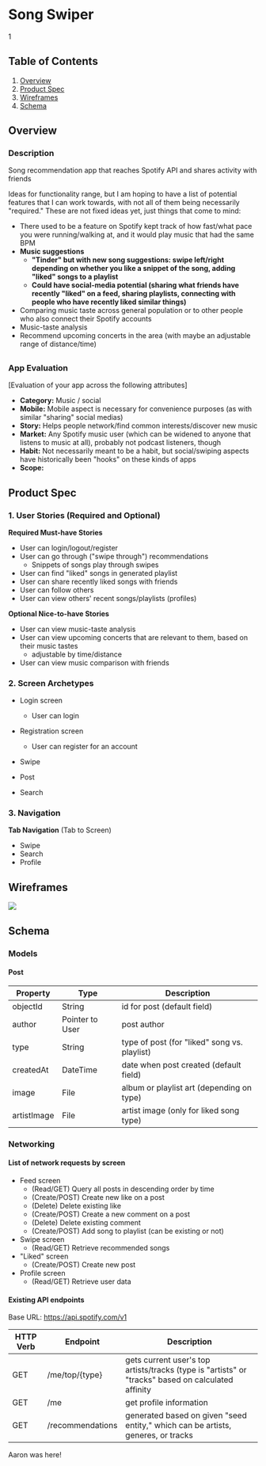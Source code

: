 # Song Swiper
1
## Table of Contents
1. [Overview](#Overview)
1. [Product Spec](#Product-Spec)
1. [Wireframes](#Wireframes)
2. [Schema](#Schema)

## Overview
### Description
Song recommendation app that reaches Spotify API and shares activity with friends


Ideas for functionality range, but I am hoping to have a list of potential features that I can work towards, with not all of them being necessarily "required." These are not fixed ideas yet, just things that come to mind:
- There used to be a feature on Spotify kept track of how fast/what pace you were running/walking at, and it would play music that had the same BPM
- **Music suggestions**
   - **"Tinder" but with new song suggestions: swipe left/right depending on whether you like a snippet of the song, adding "liked" songs to a playlist**
    - **Could have social-media potential (sharing what friends have recently "liked" on a feed, sharing playlists, connecting with people who have recently liked similar things)**
- Comparing music taste across general population or to other people who also connect their Spotify accounts
- Music-taste analysis
- Recommend upcoming concerts in the area (with maybe an adjustable range of distance/time)


## 
### App Evaluation
[Evaluation of your app across the following attributes]
- **Category:** Music / social
- **Mobile:** Mobile aspect is necessary for convenience purposes (as with similar "sharing" social medias)
- **Story:** Helps people network/find common interests/discover new music
- **Market:** Any Spotify music user (which can be widened to anyone that listens to music at all), probably not podcast listeners, though
- **Habit:** Not necessarily meant to be a habit, but social/swiping aspects have historically been "hooks" on these kinds of apps
- **Scope:**

## Product Spec

### 1. User Stories (Required and Optional)

**Required Must-have Stories**

* User can login/logout/register
* User can go through ("swipe through") recommendations
    * Snippets of songs play through swipes
* User can find "liked" songs in generated playlist
* User can share recently liked songs with friends
* User can follow others
* User can view others' recent songs/playlists (profiles)

**Optional Nice-to-have Stories**

* User can view music-taste analysis
* User can view upcoming concerts that are relevant to them, based on their music tastes
    * adjustable by time/distance
* User can view music comparison with friends

### 2. Screen Archetypes

* Login screen
    * User can login

* Registration screen
    * User can register for an account

* Swipe
* Post
* Search

### 3. Navigation

**Tab Navigation** (Tab to Screen)

* Swipe
* Search 
* Profile

## Wireframes
![](https://i.imgur.com/4nomz5l.png)

## Schema
### Models
#### Post


| Property | Type     | Description |
| -------- | -------- | -------- |
| objectId | String   | id for post (default field) |
| author | Pointer to User | post author |
| type | String  | type of post (for "liked" song vs. playlist) |
| createdAt | DateTime | date when post created (default field) |
| image | File | album or playlist art (depending on type) |
| artistImage | File | artist image (only for liked song type) | 

### Networking
#### List of network requests by screen

* Feed screen
    * (Read/GET) Query all posts in descending order by time
    * (Create/POST) Create new like on a post
    * (Delete) Delete existing like
    * (Create/POST) Create a new comment on a post
    * (Delete) Delete existing comment
    * (Create/POST) Add song to playlist (can be existing or not)
* Swipe screen
    * (Read/GET) Retrieve recommended songs
* "Liked" screen
    * (Create/POST) Create new post
* Profile screen
    * (Read/GET) Retrieve user data



#### Existing API endpoints
Base URL: https://api.spotify.com/v1


| HTTP Verb | Endpoint | Description |
| -------- | -------- | -------- |
| GET | /me/top/{type}     | gets current user's top artists/tracks (type is "artists" or "tracks" based on calculated affinity    |
| GET | /me | get profile information |
| GET | /recommendations | generated based on given "seed entity," which can be artists, generes, or tracks | 


Aaron was here!
